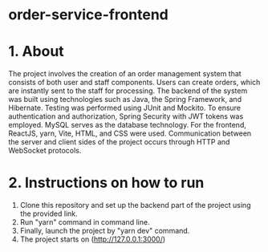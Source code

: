 # order-service-frontend
# 1. About
The project involves the creation of an order management system that consists of both user and staff components. 
Users can create orders, which are instantly sent to the staff for processing. The backend of the system was built using technologies such as Java, the Spring Framework, and Hibernate. 
Testing was performed using JUnit and Mockito. To ensure authentication and authorization, Spring Security with JWT tokens was employed. MySQL serves as the database technology. 
For the frontend, ReactJS, yarn, Vite, HTML, and CSS were used. 
Communication between the server and client sides of the project occurs through HTTP and WebSocket protocols.

# 2. Instructions on how to run
1. Clone this repository and set up the backend part of the project using the provided link. 
2. Run "yarn" command in command line.
4. Finally, launch the project by "yarn dev" command.
5. The project starts on (http://127.0.0.1:3000/)
